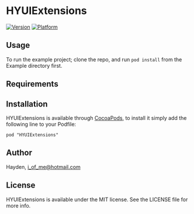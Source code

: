 # HYUIExtensions

[![Version](http://cocoapod-badges.herokuapp.com/v/HYUIExtensions/badge.png)](http://cocoadocs.org/docsets/HYUIExtensions)
[![Platform](http://cocoapod-badges.herokuapp.com/p/HYUIExtensions/badge.png)](http://cocoadocs.org/docsets/HYUIExtensions)

## Usage

To run the example project; clone the repo, and run `pod install` from the Example directory first.

## Requirements

## Installation

HYUIExtensions is available through [CocoaPods](http://cocoapods.org), to install
it simply add the following line to your Podfile:

    pod "HYUIExtensions"

## Author

Hayden, i_of_me@hotmail.com

## License

HYUIExtensions is available under the MIT license. See the LICENSE file for more info.


